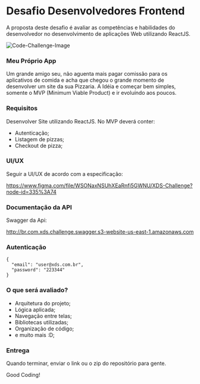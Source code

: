 # Desafio Desenvolvedores Frontend
A proposta deste desafio é avaliar as competências e habilidades do desenvolvedor no desenvolvimento de aplicações Web utilizando ReactJS.

![Code-Challenge-Image](https://miro.medium.com/max/400/1*_H2Smz9D1ftykYh8mVuA4g.png)

### Meu Próprio App
Um grande amigo seu, não aguenta mais pagar comissão para os aplicativos de comida e acha que chegou o grande momento de desenvolver um site da sua Pizzaria. A Idéia e começar bem simples, somente o MVP (Minimum Viable Product) e ir evoluíndo aos poucos.

### Requisitos
Desenvolver Site utilizando ReactJS.
No MVP deverá conter:
- Autenticação;
- Listagem de pizzas;
- Checkout de pizza;

### UI/UX
Seguir a UI/UX de acordo com a especificação:

https://www.figma.com/file/WSONaxNSUhXEaRnfi5GWNU/XDS-Challenge?node-id=335%3A74

### Documentação da API
Swagger da Api:

http://br.com.xds.challenge.swagger.s3-website-us-east-1.amazonaws.com

### Autenticação
```
{
  "email": "user@xds.com.br",
  "password": "223344"
}
```

### O que será avaliado?
- Arquitetura do projeto;
- Lógica aplicada;
- Navegação entre telas;
- Bibliotecas utilizadas;
- Organização de código;
- e muito mais :D;

### Entrega
Quando terminar, enviar o link ou o zip do repositório para gente.

Good Coding!
